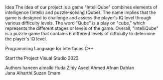 Idea
The idea of our project is a game "IntelliQube" combines elements 
of intelligence (Intelli) and puzzle-solving (Qube). The name implies 
that the game is designed to challenge and assess the player's IQ 
level through various difficulty levels. The word "Qube" is a play on 
"cube," which represents the different stages or levels of the game. 
Overall, "IntelliQube" is a puzzle game that contains 6 different 
levels of difficulty to determine the player's IQ level.

Programming Language for interfaces
C++

Start the Project
Visual Studio 2022

Authors
 haneen almalki 
 Huda Ziniy
 Aseel Ahmed 
 Afnan Dahlan  
 Jana Alharthi
 Suzan Emam
